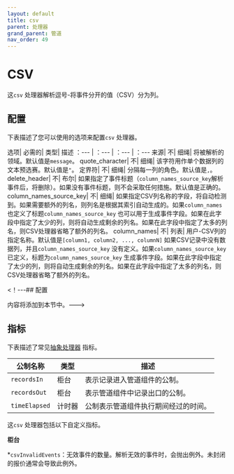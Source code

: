 ```yaml
---
layout: default
title: csv 
parent: 处理器
grand_parent: 管道
nav_order: 49
---
```


# CSV

这`csv` 处理器解析逗号-将事件分开的值（CSV）分为列。

## 配置

下表描述了您可以使用的选项来配置`csv` 处理器。

选项| 必需的| 类型| 描述
：--- | ：--- | ：--- | ：---
来源| 不| 细绳| 将被解析的领域。默认值是`message`。
quote_character| 不| 细绳| 该字符用作单个数据列的文本预选赛。默认值是`"`。
定界符| 不| 细绳| 分隔每一列的角色。默认值是`,`。
delete_header| 不| 布尔| 如果指定了事件标题（`column_names_source_key`解析事件后，将删除）。如果没有事件标题，则不会采取任何措施。默认值是正确的。
column_names_source_key| 不| 细绳| 如果指定CSV列名称的字段，将自动检测到。如果需要额外的列名，则列名是根据其索引自动生成的。如果`column_names` 也定义了标题`column_names_source_key` 也可以用于生成事件字段。如果在此字段中指定了太少的列，则将自动生成剩余的列名。如果在此字段中指定了太多的列名，则CSV处理器省略了额外的列名。
column_names| 不| 列表| 用户-CSV列的指定名称。默认值是`[column1, column2, ..., columnN]` 如果CSV记录中没有数据列，并且`column_names_source_key` 没有定义。如果`column_names_source_key` 已定义，标题为`column_names_source_key` 生成事件字段。如果在此字段中指定了太少的列，则将自动生成剩余的列名。如果在此字段中指定了太多的列名，则CSV处理器省略了额外的列名。

<！---## 配置

内容将添加到本节中。--->

## 指标

下表描述了常见[抽象处理器](https://github.com/opensearch-project/data-prepper/blob/main/data-prepper-api/src/main/java/org/opensearch/dataprepper/model/processor/AbstractProcessor.java) 指标。

| 公制名称| 类型| 描述|
| ------------- | ---- | -----------|
| `recordsIn` | 柜台| 表示记录进入管道组件的公制。|
| `recordsOut` | 柜台| 表示管道组件中记录出口的公制。|
| `timeElapsed` | 计时器| 公制表示管道组件执行期间经过的时间。|

这`csv` 处理器包括以下自定义指标。

**柜台**

*`csvInvalidEvents`：无效事件的数量。解析无效的事件时，会抛出例外。未封闭的报价通常会导致此例外。

